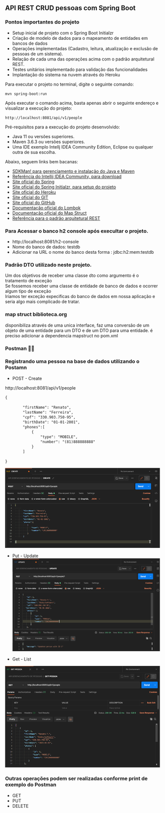 <h2>API REST CRUD pessoas com Spring Boot</h2>

### Pontos importantes do projeto
* Setup inicial de projeto com o Spring Boot Initialzr 
* Criação de modelo de dados para o mapeamento de entidades em bancos de dados
* Operações implementadas (Cadastro, leitura, atualização e exclusão de pessoas de um sistema).
* Relação de cada uma das operações acima com o padrão arquitetural REST.
* Testes unitários implementado para validação das funcionalidades
* Implantação do sistema na nuvem através do Heroku

Para executar o projeto no terminal, digite o seguinte comando:

```
mvn spring-boot:run 

```

Após executar o comando acima, basta apenas abrir o seguinte endereço e visualizar a execução do projeto:

```
http://localhost:8081/api/v1/people

```
Pré-requisitos para a execução do projeto desenvolvido:

* Java 11 ou versões superiores.
* Maven 3.6.3 ou versões superiores.
* Uma IDE exemplo Intellj IDEA Community Edition, Eclipse ou qualquer outra de sua escolha.

Abaixo, seguem links bem bacanas:

* [SDKMan! para gerenciamento e instalação do Java e Maven](https://sdkman.io/)
* [Referência do Intellij IDEA Community, para download](https://www.jetbrains.com/idea/download)
* [Site oficial do Spring](https://spring.io/)
* [Site oficial do Spring Initialzr, para setup do projeto](https://start.spring.io/)
* [Site oficial do Heroku](https://www.heroku.com/)
* [Site oficial do GIT](https://git-scm.com/)
* [Site oficial do GitHub](http://github.com/)
* [Documentação oficial do Lombok](https://projectlombok.org/)
* [Documentação oficial do Map Struct](https://mapstruct.org/)
* [Referência para o padrão arquitetural REST](https://restfulapi.net/)


### Para Acessar o banco h2 console após execultar o projeto.
* http://localhost:8081/h2-console  
* Nome do banco de dados: testdb
* Adicionar na URL o nome do banco desta forma : jdbc:h2:mem:testdb
### Padrão DTO utilizado neste projeto. 
Um dos objetivos de receber uma classe dto como argumento é o tratamento de exceção <br />
Se fossemos receber uma classe de entidade de banco de dados e ocorrer algum tipo de exceção <br />
Iriamos ter exceção expecificas do banco de dados em nossa aplicação e seria algo mais complicado de tratar. <br />

### map struct biblioteca.org
disponibiliza através de uma unica interface,  faz uma conversão de um objeto de uma entidade para um DTO e de um DTO para uma entidade.
é preciso adicionar a dependencia mapstruct no pom.xml


### Postman 🚀🚀

### Registrando uma pessoa na base de dados utilizando o Postamn 

* POST - Create 

http://localhost:8081/api/v1/people

```
{
      
        "firstName": "Renato",
        "lastName": "Ferreira",
        "cpf": "330.903.750-95",
        "birthDate": "01-01-2001",
        "phones":[
            {
                "type": "MOBILE",
                "number": "(81)888888888"
            }
        ]

}

```

 ![](https://github.com/renatoredes/api-rest-person/blob/main/screenshot/post.png)

* Put - Update
 ![](https://github.com/renatoredes/api-rest-person/blob/main/screenshot/update.png)
 
 * Get - List
 
 ![](https://github.com/renatoredes/api-rest-person/blob/main/screenshot/get.png)
 
### Outras operações podem ser realizadas conforme print de exemplo do Postman
* GET
* PUT
* DELETE

